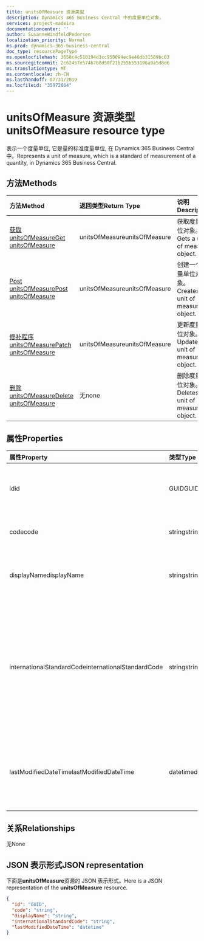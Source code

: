 ```yaml
---
title: unitsOfMeasure 资源类型
description: Dynamics 365 Business Central 中的度量单位对象。
services: project-madeira
documentationcenter: ''
author: SusanneWindfeldPedersen
localization_priority: Normal
ms.prod: dynamics-365-business-central
doc_type: resourcePageType
ms.openlocfilehash: 3658c4c510194d3cc950094ec9e46db31589bc03
ms.sourcegitcommit: 2c62457e57467b8d50f21b255b553106a9a5d8d6
ms.translationtype: MT
ms.contentlocale: zh-CN
ms.lasthandoff: 07/31/2019
ms.locfileid: "35972864"
---
```

# <a name="unitsofmeasure-resource-type"></a><span data-ttu-id="67544-103">unitsOfMeasure 资源类型</span><span class="sxs-lookup"><span data-stu-id="67544-103">unitsOfMeasure resource type</span></span>
<span data-ttu-id="67544-104">表示一个度量单位, 它是量的标准度量单位, 在 Dynamics 365 Business Central 中。</span><span class="sxs-lookup"><span data-stu-id="67544-104">Represents a unit of measure, which is a standard of measurement of a quantity, in Dynamics 365 Business Central.</span></span>

## <a name="methods"></a><span data-ttu-id="67544-105">方法</span><span class="sxs-lookup"><span data-stu-id="67544-105">Methods</span></span>

| <span data-ttu-id="67544-106">方法</span><span class="sxs-lookup"><span data-stu-id="67544-106">Method</span></span>       | <span data-ttu-id="67544-107">返回类型</span><span class="sxs-lookup"><span data-stu-id="67544-107">Return Type</span></span>  |<span data-ttu-id="67544-108">说明</span><span class="sxs-lookup"><span data-stu-id="67544-108">Description</span></span>|
|:---------------|:--------|:----------|
|[<span data-ttu-id="67544-109">获取 unitsOfMeasure</span><span class="sxs-lookup"><span data-stu-id="67544-109">Get unitsOfMeasure</span></span>](../api/dynamics-unitsofmeasure-get.md)|<span data-ttu-id="67544-110">unitsOfMeasure</span><span class="sxs-lookup"><span data-stu-id="67544-110">unitsOfMeasure</span></span>|<span data-ttu-id="67544-111">获取度量单位对象。</span><span class="sxs-lookup"><span data-stu-id="67544-111">Gets a unit of measure object.</span></span>|
|[<span data-ttu-id="67544-112">Post unitsOfMeasure</span><span class="sxs-lookup"><span data-stu-id="67544-112">Post unitsOfMeasure</span></span>](../api/dynamics-create-unitsofmeasure.md)|<span data-ttu-id="67544-113">unitsOfMeasure</span><span class="sxs-lookup"><span data-stu-id="67544-113">unitsOfMeasure</span></span>|<span data-ttu-id="67544-114">创建一个度量单位对象。</span><span class="sxs-lookup"><span data-stu-id="67544-114">Creates a unit of measure object.</span></span>|
|[<span data-ttu-id="67544-115">修补程序 unitsOfMeasure</span><span class="sxs-lookup"><span data-stu-id="67544-115">Patch unitsOfMeasure</span></span>](../api/dynamics-unitsofmeasure-update.md)|<span data-ttu-id="67544-116">unitsOfMeasure</span><span class="sxs-lookup"><span data-stu-id="67544-116">unitsOfMeasure</span></span>|<span data-ttu-id="67544-117">更新度量单位对象。</span><span class="sxs-lookup"><span data-stu-id="67544-117">Updates a unit of measure object.</span></span>|
|[<span data-ttu-id="67544-118">删除 unitsOfMeasure</span><span class="sxs-lookup"><span data-stu-id="67544-118">Delete unitsOfMeasure</span></span>](../api/dynamics-unitsofmeasure-delete.md)|<span data-ttu-id="67544-119">无</span><span class="sxs-lookup"><span data-stu-id="67544-119">none</span></span>|<span data-ttu-id="67544-120">删除度量单位对象。</span><span class="sxs-lookup"><span data-stu-id="67544-120">Deletes a unit of measure object.</span></span>|

## <a name="properties"></a><span data-ttu-id="67544-121">属性</span><span class="sxs-lookup"><span data-stu-id="67544-121">Properties</span></span>
| <span data-ttu-id="67544-122">属性</span><span class="sxs-lookup"><span data-stu-id="67544-122">Property</span></span>     | <span data-ttu-id="67544-123">类型</span><span class="sxs-lookup"><span data-stu-id="67544-123">Type</span></span>   |<span data-ttu-id="67544-124">说明</span><span class="sxs-lookup"><span data-stu-id="67544-124">Description</span></span>|
|:---------------|:--------|:----------|
|<span data-ttu-id="67544-125">id</span><span class="sxs-lookup"><span data-stu-id="67544-125">id</span></span>|<span data-ttu-id="67544-126">GUID</span><span class="sxs-lookup"><span data-stu-id="67544-126">GUID</span></span>|<span data-ttu-id="67544-127">UnitsOfMeasure 的唯一 ID。</span><span class="sxs-lookup"><span data-stu-id="67544-127">The unique ID of the unitsOfMeasure.</span></span> <span data-ttu-id="67544-128">不可编辑。</span><span class="sxs-lookup"><span data-stu-id="67544-128">Non-editable.</span></span>|
|<span data-ttu-id="67544-129">code</span><span class="sxs-lookup"><span data-stu-id="67544-129">code</span></span>|<span data-ttu-id="67544-130">string</span><span class="sxs-lookup"><span data-stu-id="67544-130">string</span></span>|<span data-ttu-id="67544-131">指定度量单位的代码。</span><span class="sxs-lookup"><span data-stu-id="67544-131">Specifies the code for the unit of measure.</span></span>|
|<span data-ttu-id="67544-132">displayName</span><span class="sxs-lookup"><span data-stu-id="67544-132">displayName</span></span>|<span data-ttu-id="67544-133">string</span><span class="sxs-lookup"><span data-stu-id="67544-133">string</span></span>|<span data-ttu-id="67544-134">指定度量单位的显示名称。</span><span class="sxs-lookup"><span data-stu-id="67544-134">Specifies the unit of measure's display name.</span></span>|
|<span data-ttu-id="67544-135">internationalStandardCode</span><span class="sxs-lookup"><span data-stu-id="67544-135">internationalStandardCode</span></span>|<span data-ttu-id="67544-136">string</span><span class="sxs-lookup"><span data-stu-id="67544-136">string</span></span>|<span data-ttu-id="67544-137">根据与电子发送销售文档的连接的 UNECE Rec20 标准, 指定度量单位代码 (表示)。</span><span class="sxs-lookup"><span data-stu-id="67544-137">Specifies the unit of measure code expressed according to the UNECE Rec20 standard in connection with electronic sending of sales documents.</span></span>|
|<span data-ttu-id="67544-138">lastModifiedDateTime</span><span class="sxs-lookup"><span data-stu-id="67544-138">lastModifiedDateTime</span></span>|<span data-ttu-id="67544-139">datetime</span><span class="sxs-lookup"><span data-stu-id="67544-139">datetime</span></span>|<span data-ttu-id="67544-140">最后一个 datetime 的度量单位已修改。</span><span class="sxs-lookup"><span data-stu-id="67544-140">The last datetime the unit of measure was modified.</span></span> <span data-ttu-id="67544-141">只读。</span><span class="sxs-lookup"><span data-stu-id="67544-141">Read-Only.</span></span>|  


## <a name="relationships"></a><span data-ttu-id="67544-142">关系</span><span class="sxs-lookup"><span data-stu-id="67544-142">Relationships</span></span>
<span data-ttu-id="67544-143">无</span><span class="sxs-lookup"><span data-stu-id="67544-143">None</span></span>

## <a name="json-representation"></a><span data-ttu-id="67544-144">JSON 表示形式</span><span class="sxs-lookup"><span data-stu-id="67544-144">JSON representation</span></span>

<span data-ttu-id="67544-145">下面是**unitsOfMeasure**资源的 JSON 表示形式。</span><span class="sxs-lookup"><span data-stu-id="67544-145">Here is a JSON representation of the **unitsOfMeasure** resource.</span></span>

```json
{
  "id": "GUID",
  "code": "string",
  "displayName": "string",
  "internationalStandardCode": "string",
  "lastModifiedDateTime": "datetime"
}

```
